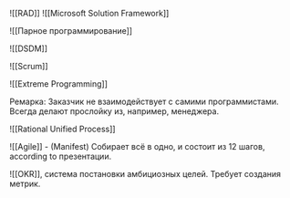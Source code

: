 ![[RAD]]
![[Microsoft Solution Framework]]

![[Парное программирование]]

![[DSDM]]

![[Scrum]]

![[Extreme Programming]]

Ремарка: Заказчик не взаимодействует с самими программистами. Всегда делают прослойку из, например, менеджера.

![[Rational Unified Process]]

![[Agile]] - (Manifest) Собирает всё в одно, и состоит из 12 шагов, according to презентации.

![[OKR]], система постановки амбициозных целей. Требует создания метрик.